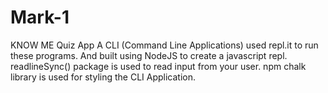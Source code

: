 # Mark-1
 KNOW ME Quiz App
A CLI (Command Line Applications) used repl.it to run these programs. And built using NodeJS to create a javascript repl. readlineSync() package is used to read input from your user. npm chalk library is used for styling the CLI Application.